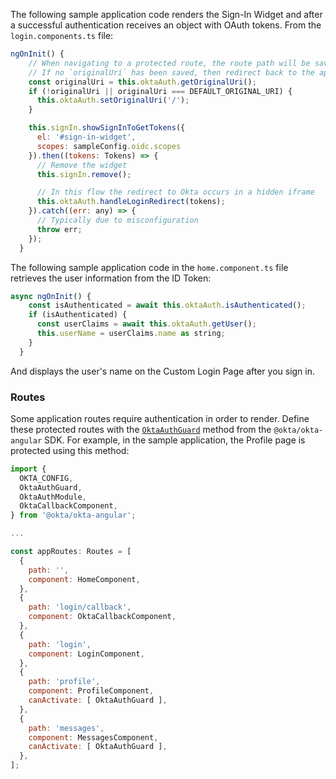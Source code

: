 The following sample application code renders the Sign-In Widget and after a successful authentication receives an object with OAuth tokens. From the `login.components.ts` file:

```javascript
ngOnInit() {
    // When navigating to a protected route, the route path will be saved as the `originalUri`
    // If no `originalUri` has been saved, then redirect back to the app root
    const originalUri = this.oktaAuth.getOriginalUri();
    if (!originalUri || originalUri === DEFAULT_ORIGINAL_URI) {
      this.oktaAuth.setOriginalUri('/');
    }

    this.signIn.showSignInToGetTokens({
      el: '#sign-in-widget',
      scopes: sampleConfig.oidc.scopes
    }).then((tokens: Tokens) => {
      // Remove the widget
      this.signIn.remove();

      // In this flow the redirect to Okta occurs in a hidden iframe
      this.oktaAuth.handleLoginRedirect(tokens);
    }).catch((err: any) => {
      // Typically due to misconfiguration
      throw err;
    });
  }
  ```

The following sample application code in the `home.component.ts` file retrieves the user information from the ID Token:

```javascript
async ngOnInit() {
    const isAuthenticated = await this.oktaAuth.isAuthenticated();
    if (isAuthenticated) {
      const userClaims = await this.oktaAuth.getUser();
      this.userName = userClaims.name as string;
    }
  }
  ```

And displays the user's name on the Custom Login Page after you sign in.

### Routes

Some application routes require authentication in order to render. Define these protected routes with the [`OktaAuthGuard`](https://github.com/okta/okta-angular#oktaauthguard) method from the `@okta/okta-angular` SDK. For example, in the sample application, the Profile page is protected using this method:

```JavaScript
import {
  OKTA_CONFIG,
  OktaAuthGuard,
  OktaAuthModule,
  OktaCallbackComponent,
} from '@okta/okta-angular';

...

const appRoutes: Routes = [
  {
    path: '',
    component: HomeComponent,
  },
  {
    path: 'login/callback',
    component: OktaCallbackComponent,
  },
  {
    path: 'login',
    component: LoginComponent,
  },
  {
    path: 'profile',
    component: ProfileComponent,
    canActivate: [ OktaAuthGuard ],
  },
  {
    path: 'messages',
    component: MessagesComponent,
    canActivate: [ OktaAuthGuard ],
  },
];
```
